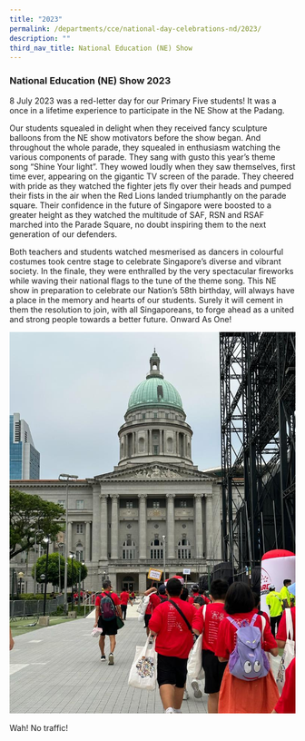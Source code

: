 ```yaml
---
title: "2023"
permalink: /departments/cce/national-day-celebrations-nd/2023/
description: ""
third_nav_title: National Education (NE) Show
---
```

### National Education (NE) Show 2023

8 July 2023 was a red-letter day for our Primary Five students! It was a once in a lifetime experience to participate in the NE Show at the Padang.

Our students squealed in delight when they received fancy sculpture balloons from the NE show motivators before the show began. And throughout the whole parade, they squealed in enthusiasm watching the various components of parade. They sang with gusto this year’s theme song “Shine Your light”. They wowed loudly when they saw themselves, first time ever, appearing on the gigantic TV screen of the parade. They cheered with pride as they watched the fighter jets fly over their heads and pumped their fists in the air when the Red Lions landed triumphantly on the parade square. Their confidence in the future of Singapore were boosted to a greater height as they watched the multitude of SAF, RSN and RSAF marched into the Parade Square, no doubt inspiring them to the next generation of our defenders.

Both teachers and students watched mesmerised as dancers in colourful costumes took centre stage to celebrate Singapore’s diverse and vibrant society. In the finale, they were enthralled by the very spectacular fireworks while waving their national flags to the tune of the theme song. This NE show in preparation to celebrate our Nation’s 58th birthday, will always have a place in the memory and hearts of our students. Surely it will cement in them the resolution to join, with all Singaporeans, to forge ahead as a united and strong people towards a better future. Onward As One!

![Wah! No traffic!](/images/2023_website_cce_ne%20show_pic%201.jpeg)<figcaption>Wah! No traffic!</figcaption>